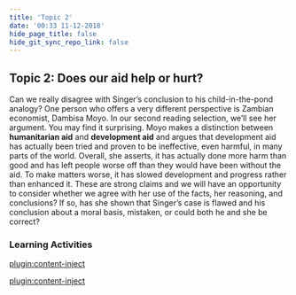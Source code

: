 ```yaml
---
title: 'Topic 2'
date: '00:33 11-12-2018'
hide_page_title: false
hide_git_sync_repo_link: false
---
```


Topic 2: Does our aid help or hurt?
------------------------------------
Can we really disagree with Singer’s conclusion to his child-in-the-pond analogy? One person who offers a very different perspective is Zambian economist, Dambisa Moyo. In our second reading selection, we’ll see her argument. You may find it surprising.
Moyo makes a distinction between **humanitarian aid** and **development aid** and argues that development aid has actually been tried and proven to be ineffective, even harmful, in many parts of the world. Overall, she asserts, it has actually done more harm than good and has left people worse off than they would have been without the aid. To make matters worse, it has slowed development and progress rather than enhanced it.
These are strong claims and we will have an opportunity to consider whether we agree with her use of the facts, her reasoning, and conclusions? If so, has she shown that Singer’s case is flawed and his conclusion about a moral basis, mistaken, or could both he and she be correct?
### Learning Activities
[plugin:content-inject](../_10-2)

[plugin:content-inject](../_10-3)
